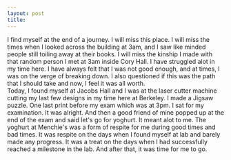 ```yaml
---
layout: post
title: 
---
```


I find myself at the end of a journey. I will miss this place. I will miss the times when I looked across the building at 3am, and I saw like minded people still toiling away at their books. I will miss the kinship I made with that random person I met at 3am inside Cory Hall. I have struggled alot in my time here. I have always felt that I was not good enough, and at times, I was on the verge of breaking down. I also questioned if this was the path that I should take and now, I feel it was all worth.<br> Today, I found myself at Jacobs Hall and I was at the laser cutter machine cutting my last few designs in my time here at Berkeley. I made a Jigsaw puzzle. One last print before my exam which was at 3pm. I sat for my examination. It was alright. And then a good friend of mine popped up at the end of the exam and said let's go for yoghurt. It meant alot to me. The yoghurt at Menchie's was a form of respite for me during good times and bad times. It was respite on the days when I found myself at lab and barely made any progress. It was a treat on the days when I had successfully reached a milestone in the lab. And after that, it was time for me to go. 
